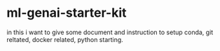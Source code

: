 # ml-genai-starter-kit
in this i want to give some document and instruction to setup conda, git reltated, docker related, python starting. 
